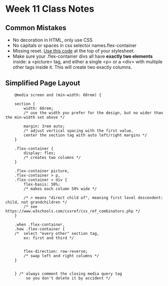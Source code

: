 # Week 11 Class Notes

## Common Mistakes

- No decoration in HTML, only use CSS
- No capitals or spaces in css selector names.flex-container
- Missing reset. [Use this code](https://raw.githubusercontent.com/JACGWD/CSS-Reset-Selector/refs/heads/main/reset/simple-css-reset-v2.2.css) at the top of your stylesheet.
- Make sure your .flex-container divs all have **exactly two elements** inside: a \<picture> tag, and either a single \<p> or a \<div> with multiple other tags inside it. This will create two exactly columns.  


## Simplified Page Layout

        @media screen and (min-width: 60rem) {

        section {
            width: 60rem; 
            /* use the width you prefer for the design, but no wider than the min-width set above */

            margin: 3rem auto;
            /* adjust vertical spacing with the first value, 
            center the section tag with auto left/right margins */
        }

        .flex-container {
            display: flex;  
            /* creates two columns */
        }

        .flex-container picture, 
        .flex-container > p, 
        .flex-container > div {
            flex-basis: 50%; 
            /* makes each column 50% wide */

            /* > means "direct child of", meaning first level descendent: child, not grandchildren */ 
            /* see https://www.w3schools.com/cssref/css_ref_combinators.php */
        }

        .when .flex-container,
        .how .flex-container {
        /*  select "every other" section tag,
            ex: first and third */


            flex-direction: row-reverse;
            /* swap left and right columns */
        }
        

        } /* always comment the closing media query tag
             so you don't delete it by accident */
